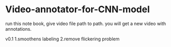 # Video-annotator-for-CNN-model
run this note book, 
give video file path to path. 
you will get a new video with annotations.

v0.1
1.smoothens labeling
2.remove flickering problem

